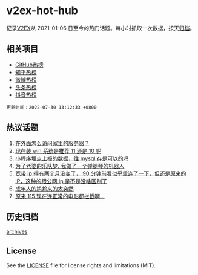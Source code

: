 # v2ex-hot-hub

 记录[V2EX](https://www.v2ex.com/)从 2021-01-06 日至今的热门话题。每小时抓取一次数据，按天[归档](archives)。
 
 ## 相关项目

- [GitHub热榜](https://github.com/snaildev/github-hot-hub)
- [知乎热榜](https://github.com/snaildev/zhihu-hot-hub)
- [微博热榜](https://github.com/snaildev/weibo-hot-hub)
- [头条热榜](https://github.com/snaildev/toutiao-hot-hub)
- [抖音热榜](https://github.com/snaildev/douyin-hot-hub)


 `更新时间：2022-07-30 13:12:33 +0800`

## 热议话题

1. [在外面怎么访问家里的服务器？](https://www.v2ex.com/t/869500)
1. [现在装 win 系统是推荐 11 还是 10 呢](https://www.v2ex.com/t/869596)
1. [小程序埋点上报的数据，往 mysql 存是可以的吗](https://www.v2ex.com/t/869507)
1. [为了老婆的乐队梦, 我做了一个弹钢琴的机器人](https://www.v2ex.com/t/869471)
1. [宽带 ip 得有两个月没变了， 90 分钟前看似乎重连了一下，但还是原来的 IP，这种的跟公网 ip 是不是没啥区别了](https://www.v2ex.com/t/869460)
1. [成年人的尴尬来的太突然](https://www.v2ex.com/t/869559)
1. [原来 115 现在连正常的电影都拦截啊...](https://www.v2ex.com/t/869551)

## 历史归档

[archives](archives)

## License

See the [LICENSE](LICENSE) file for license rights and limitations (MIT).
